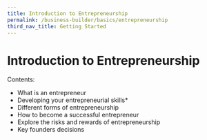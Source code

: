 ```yaml
---
title: Introduction to Entrepreneurship
permalink: /business-builder/basics/entrepreneurship
third_nav_title: Getting Started
---
```


# Introduction to Entrepreneurship

Contents:
* What is an entrepreneur
* Developing your entrepreneurial skills*
* Different forms of entrepreneurship
* How to become a successful entrepreneur
* Explore the risks and rewards of entrepreneurship
* Key founders decisions
